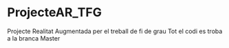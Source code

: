 # ProjecteAR_TFG
Projecte Realitat Augmentada per el treball de fi de grau
Tot el codi es troba a la branca Master
